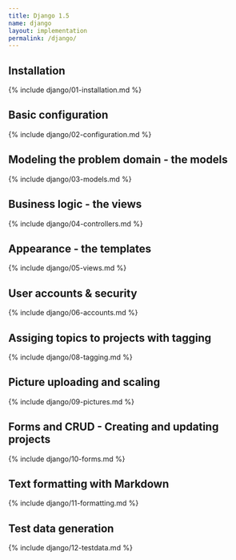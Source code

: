 ```yaml
---
title: Django 1.5
name: django
layout: implementation
permalink: /django/
---
```


## Installation
{% include django/01-installation.md %}
## Basic configuration
{% include django/02-configuration.md %}
## Modeling the problem domain - the models
{% include django/03-models.md %}
## Business logic - the views
{% include django/04-controllers.md %}
## Appearance - the templates
{% include django/05-views.md %}
## User accounts & security
{% include django/06-accounts.md %}
## Assiging topics to projects with tagging 
{% include django/08-tagging.md %}
## Picture uploading and scaling
{% include django/09-pictures.md %}
## Forms and CRUD - Creating and updating projects 
{% include django/10-forms.md %}
## Text formatting with Markdown
{% include django/11-formatting.md %}
## Test data generation
{% include django/12-testdata.md %}
